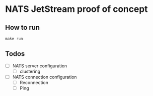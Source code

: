 # NATS JetStream proof of concept

## How to run

```
make run
```

## Todos
- [ ] NATS server configuration
    - [ ] clustering
- [ ] NATS connection configuration
    - [ ] Reconnection
    - [ ] Ping
